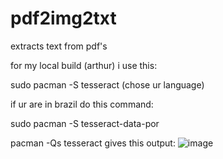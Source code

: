 # pdf2img2txt
extracts text from pdf's


for my local build (arthur) i use this:

sudo pacman -S tesseract (chose ur language)

if ur are in brazil do this command:

sudo pacman -S tesseract-data-por

pacman -Qs tesseract gives this output:
![image](https://github.com/ArthurFabris/pdf2img2txt/assets/151470840/d119f342-58da-4df1-9f42-27c5d8544568)

    
